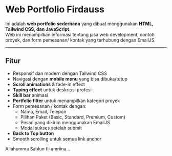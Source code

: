 # Web Portfolio Firdauss

Ini adalah **web portfolio sederhana** yang dibuat menggunakan **HTML, Tailwind CSS, dan JavaScript**.  
Web ini menampilkan informasi tentang jasa web development, contoh proyek, dan form pemesanan/ kontak yang terhubung dengan EmailJS.

---

## Fitur
- Responsif dan modern dengan Tailwind CSS
- Navigasi dengan **mobile menu** yang bisa dibuka/tutup
- **Scroll animations** & fade-in effect
- **Typing effect** untuk deskripsi profesi
- **Skill bar** animasi
- **Portfolio filter** untuk menampilkan kategori proyek
- Form pemesanan / kontak dengan:
  - Nama, Email, Telepon
  - Pilihan Paket (Basic, Standard, Premium, Custom)
  - Pesan yang dikirim menggunakan EmailJS
  - Modal sukses setelah submit
- **Back to Top button**
- Smooth scrolling untuk semua link anchor

Allahumma Sahlun fii amriina...
